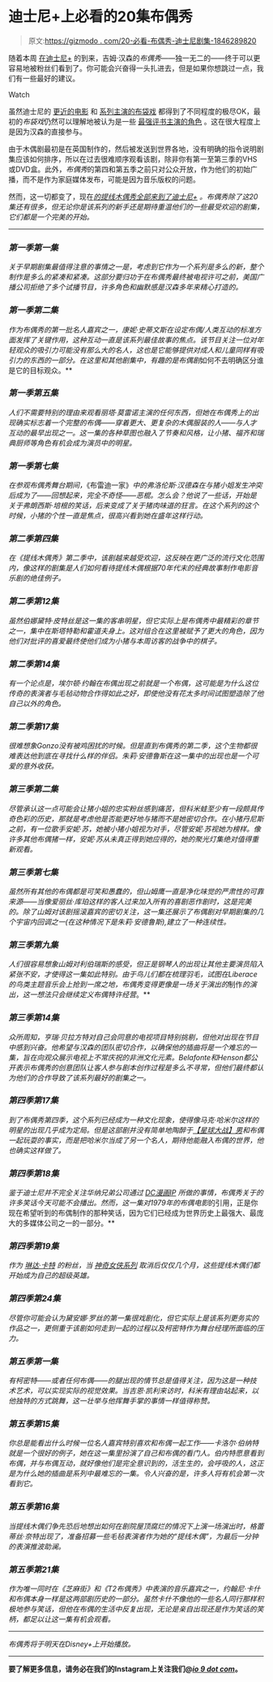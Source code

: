 # 迪士尼+上必看的20集布偶秀

> 原文:[https://gizmodo . com/20-必看-布偶秀-迪士尼剧集-1846289820](https://gizmodo.com/20-must-watch-muppet-show-episodes-on-disney-1846289820)

随着本周 [在迪士尼+](https://gizmodo.com/the-original-muppet-show-is-coming-disney-in-all-its-g-1846084713) 的到来，吉姆·汉森的*布偶秀*——独一无二的——终于可以更容易地被粉丝们看到了。你可能会兴奋得一头扎进去，但是如果你想跳过一点，我们有一些最好的建议。

Watch

虽然迪士尼的 [更近的电影](https://io9.gizmodo.com/the-new-muppet-movie-is-the-real-thing-5862539) 和 [系列主演的布袋戏](https://io9.gizmodo.com/disneys-muppets-now-limited-series-finally-has-a-releas-1843564285) 都得到了不同程度的极尽OK，最初的*布袋戏*仍然可以理解地被认为是一些 [最强评书主演的角色](https://io9.gizmodo.com/a-new-documentary-about-the-muppets-shows-why-almost-ev-1793407511) 。这在很大程度上是因为汉森的直接参与。

由于木偶剧最初是在英国制作的，然后被发送到世界各地，没有明确的指令说明剧集应该如何排序，所以在过去很难顺序观看该剧，除非你有第一至第三季的VHS或DVD盒。此外，*布偶秀*的第四和第五季之前只对公众开放，作为他们的初始广播，而不是作为家庭媒体发布，可能是因为音乐版权的问题。

然而，这一切都变了，现在[*的提线木偶秀全部来到了迪士尼+*](https://gizmodo.com/the-original-muppet-show-is-coming-disney-in-all-its-g-1846084713) *。布偶秀除了这20集还有很多，但无论你是该系列的新手还是期待重温他们的一些最受欢迎的剧集，它们都是一个完美的开始。*

* * *

### *第一季第一集*

*关于早期剧集最值得注意的事情之一是，考虑到它作为一个系列是多么的新，整个制作是多么的紧凑和紧凑。这部分要归功于在布偶秀最终被电视许可之前，美国广播公司拒绝了多个试播节目，许多角色和幽默感是汉森多年来精心打造的。*

### *第一季第二集*

*作为布偶秀的第一批名人嘉宾之一，康妮·史蒂文斯在设定布偶/人类互动的标准方面发挥了关键作用，这种互动一直是该系列最佳故事的焦点。该节目关注一位对年轻观众的吸引力可能没有那么大的名人，这也是它能够提供对成人和儿童同样有吸引力的东西的一部分。在这里和其他剧集中，有趣的是布偶剧*如何不去明确区分谁是它的目标观众。**

### *第一季第五集*

*人们不需要特别的理由来观看丽塔·莫雷诺主演的任何东西，但她在布偶秀上的出现确实标志着一个完整的布偶——穿着更大、更复杂的木偶服装的人——与人才互动的最早出现之一。这一集的各种草图也融入了节奏和风格，让小猪、福齐和瑞典厨师等角色有机会成为演员中的明星。*

### *第一季第七集*

*在参观布偶秀舞台期间，*《布雷迪一家》*中的弗洛伦斯·汉德森在与猪小姐发生冲突后成为了——回想起来，完全不奇怪——恶棍。怎么会？他说了一些话，开始是关于弗朗西斯·培根的笑话，后来变成了关于猪肉味道的狂言。在这个系列的这个时候，小猪的个性一直是焦点，很高兴看到她在盛年这样行动。* 

### *第二季第四集*

*在《提线木偶秀》第二季中，该剧越来越受欢迎，这反映在更广泛的流行文化范围内，像这样的剧集是人们如何看待提线木偶根据70年代末的经典故事制作电影音乐剧的绝佳例子。*

### *第二季第12集*

*虽然伯娜黛特·皮特丝是这一集的客串明星，但它实际上是布偶秀中最精彩的章节之一，集中在斯塔特勒和霍道夫身上。这对组合在这里被赋予了更大的角色，因为他们对批评的喜爱最终使他们成为小猪与本周访客的战争中的棋子。*

### *第二季第14集*

*有一个论点是，埃尔顿·约翰在布偶出现之前就是一个布偶，这可能是为什么这位传奇的表演者与毛毡动物合作得如此之好，即使他没有花太多时间试图塑造除了他自己以外的角色。*

### *第二季第17集*

*很难想象Gonzo没有被鸡困扰的时候。但是直到布偶秀的第二季，这个生物都很难表达他到底在寻找什么样的伴侣。朱莉·安德鲁斯在这一集中的出现也是一个可爱的意外收获。*

### *第三季第二集*

*尽管承认这一点可能会让猪小姐的忠实粉丝感到痛苦，但科米蛙至少有一段颇具传奇色彩的历史，那就是考虑他是否能更好地与猪而不是她密切合作。在小猪丹尼斯 之前，有一位歌手安妮·苏，她被小猪小姐视为对手，尽管安妮·苏视她为榜样。像许多其他布偶猪一样，安妮·苏从未真正得到她应得的，她的聚光灯集绝对值得重新观看。*

### *第三季第七集*

*虽然所有其他的布偶都是可笑和愚蠢的，但山姆鹰一直是净化味觉的严肃性的可靠来源——当像爱丽丝·库珀这样的客人过来加入所有的喜剧恶作剧时，这是完美的。除了山姆对该剧摇滚嘉宾的密切关注，这一集还展示了布偶剧对早期剧集的几个宇宙内回调之一(在这种情况下是朱莉·安德鲁斯),建立了一种连续性。*

### *第三季第九集*

*人们很容易想象山姆对利伯瑞斯的感受，但正是钢琴人的出现让其他主要演员陷入紧张不安，才使得这一集如此特别。由于鸟儿们都在梳理羽毛，试图在Liberace的鸟类主题音乐会上抢到一席之地，布偶秀变得更像是一场关于演出的*制作*的演出，这一想法只会继续定义布偶特许经营*。**

### *第三季第14集*

*众所周知，亨瑞·贝拉方特对自己会同意的电视项目特别挑剔，但他对出现在节目中感到兴奋。他希望与汉森的团队密切合作，以确保他的插曲将是一个难忘的一集，旨在向观众展示电视上不常庆祝的非洲文化元素。Belafonte和Henson都公开表示布偶秀的创意团队让客人参与剧本创作过程是多么不寻常，但他们最终都认为他们的合作导致了该系列最好的剧集之一。*

### *第四季第17集*

*到了布偶秀第四季，这个系列已经成为一种文化现象，使得像马克·哈米尔这样的明星的出现几乎成为定局。但是这部剧并没有简单地陶醉于[*【星球大战】男*](https://io9.gizmodo.com/mark-hamill-discusses-luke-skywalkers-political-naivety-1844217916)和布偶一起玩耍的事实，而是把哈米尔当成了另一个名人，期待他能融入布偶的世界，他也确实这样做了。*

### *第四季第18集*

*鉴于迪士尼并不完全关注华纳兄弟公司通过 [DC漫画IP](https://io9.gizmodo.com/hbo-maxs-dc-movie-access-is-more-confounding-than-any-r-1844622498) 所做的事情，布偶秀关于的许多笑话今天可能不会播出。然而，这一集对1979年的布偶电影*的引用，正是你现在希望听到的布偶制作的那种笑话，因为它们已经成为世界历史上最强大、最庞大的多媒体公司之一的一部分。**

### *第四季第19集*

*作为 [琳达·卡特](https://io9.gizmodo.com/chase-down-the-new-wonder-woman-by-watching-lynda-carte-1845953242) 的粉丝，当 [*神奇女侠*系列](https://io9.gizmodo.com/the-12-most-ridiculous-episodes-from-the-70s-wonder-wom-1783763455) 取消后仅仅几个月，这些提线木偶们都开始成为自己的超级英雄。*

### *第四季第24集*

*尽管你可能会认为黛安娜·罗丝的第一集很戏剧化，但它实际上是该系列更务实的作品之一，更侧重于该剧如何走到一起的过程以及柯密特作为舞台经理所面临的压力。*

### *第五季第一集*

*有柯密特——或者任何布偶——的腿出现的情节总是值得关注，因为这是一种技术艺术，可以实现实际的视觉效果。当吉恩·凯利来访时，科米有理由站起来，以他独特的方式跳舞，这一壮举与他挥舞手掌的事情一样值得称赞。*

### *第五季第15集*

*你总是能看出什么时候一位名人嘉宾特别喜欢和布偶一起工作——卡洛尔·伯纳特就是一个很好的例子，她在这一集里扮演了自己和布偶的看门人。伯内特愿意看到布偶，并与布偶互动，就好像他们是完全意识到的，活生生的，会呼吸的人，这正是为什么她的插曲是系列中最难忘的一集。令人兴奋的是，许多人将有机会第一次看到它。*

### *第五季第16集*

*当提线木偶们争先恐后地想出如何在剧院屋顶腐烂的情况下上演一场演出时，格蕾蒂丝·奈特出现了，准备招募一些毛毡表演者作为她的“提线木偶”，为最后一分钟的表演推波助澜。*

### *第五季第21集*

*作为唯一同时在《芝麻街》和《T2布偶秀》中表演的音乐嘉宾之一，约翰尼·卡什和布偶本身一样是这两部剧历史的一部分。虽然卡什不像他的一些名人同行那样积极地参与笑话，但他在布偶的生活中反复出现，无论是亲自出现还是作为笑话的笑柄，都足以让这一集有机会观看。*

* * *

*布偶秀将于明天在Disney+上开始播放。*

* * *

**要了解更多信息，请务必在我们的Instagram上关注我们@*[*io 9 dot com*](https://www.instagram.com/io9dotcom)*。**